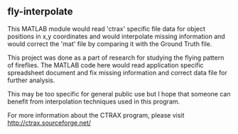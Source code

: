 fly-interpolate
------------------


This MATLAB module would read 'ctrax' specific file data for object positions in x,y coordinates and would interpolate missing information and would correct the 'mat' file by comparing it with the Ground Truth file.

This project was done as a part of research for studying the flying pattern of fireflies. The MATLAB code here would read application specific spreadsheet document and fix missing information and correct data file for further analysis.

This may be too specific for general public use but I hope that someone can benefit from interpolation techniques used in this program.

For more information about the CTRAX program, please visit http://ctrax.sourceforge.net/
